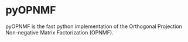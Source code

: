 # pyOPNMF
pyOPNMF is the fast python implementation of the Orthogonal Projection Non-negative Matrix Factorization (OPNMF).
